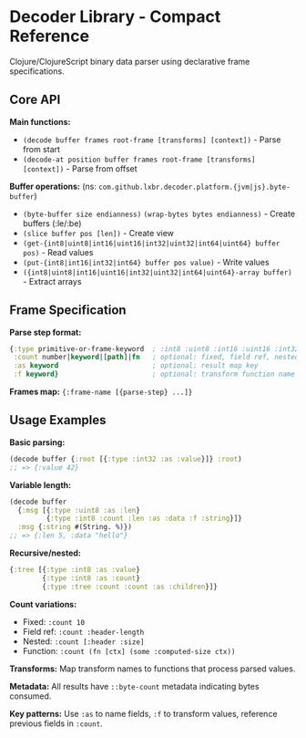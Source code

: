 # Decoder Library - Compact Reference

Clojure/ClojureScript binary data parser using declarative frame specifications.

## Core API

**Main functions:**
- `(decode buffer frames root-frame [transforms] [context])` - Parse from start
- `(decode-at position buffer frames root-frame [transforms] [context])` - Parse from offset

**Buffer operations:** (ns: `com.github.lxbr.decoder.platform.{jvm|js}.byte-buffer`)
- `(byte-buffer size endianness)` `(wrap-bytes bytes endianness)` - Create buffers (:le/:be)
- `(slice buffer pos [len])` - Create view
- `(get-{int8|uint8|int16|uint16|int32|uint32|int64|uint64} buffer pos)` - Read values
- `(put-{int8|int16|int32|int64} buffer pos value)` - Write values
- `({int8|uint8|int16|uint16|int32|uint32|int64|uint64}-array buffer)` - Extract arrays

## Frame Specification

**Parse step format:**
```clojure
{:type primitive-or-frame-keyword  ; :int8 :uint8 :int16 :uint16 :int32 :uint32 :int64 :uint64 or custom
 :count number|keyword|[path]|fn   ; optional: fixed, field ref, nested path, or function  
 :as keyword                       ; optional: result map key
 :f keyword}                       ; optional: transform function name
```

**Frames map:** `{:frame-name [{parse-step} ...]}`

## Usage Examples

**Basic parsing:**
```clojure
(decode buffer {:root [{:type :int32 :as :value}]} :root)
;; => {:value 42}
```

**Variable length:**
```clojure
(decode buffer 
  {:msg [{:type :uint8 :as :len}
         {:type :int8 :count :len :as :data :f :string}]}
  :msg {:string #(String. %)})
;; => {:len 5, :data "hello"}
```

**Recursive/nested:**
```clojure
{:tree [{:type :int8 :as :value}
        {:type :int8 :as :count}
        {:type :tree :count :count :as :children}]}
```

**Count variations:**
- Fixed: `:count 10`
- Field ref: `:count :header-length`  
- Nested: `:count [:header :size]`
- Function: `:count (fn [ctx] (some :computed-size ctx))`

**Transforms:** Map transform names to functions that process parsed values.

**Metadata:** All results have `::byte-count` metadata indicating bytes consumed.

**Key patterns:** Use `:as` to name fields, `:f` to transform values, reference previous fields in `:count`.